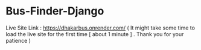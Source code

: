 ﻿# Bus-Finder-Django
Live Site Link : https://dhakarbus.onrender.com/
( It might take some time to load the live site for the first time [ about 1 minute ] . Thank you for your patience )
